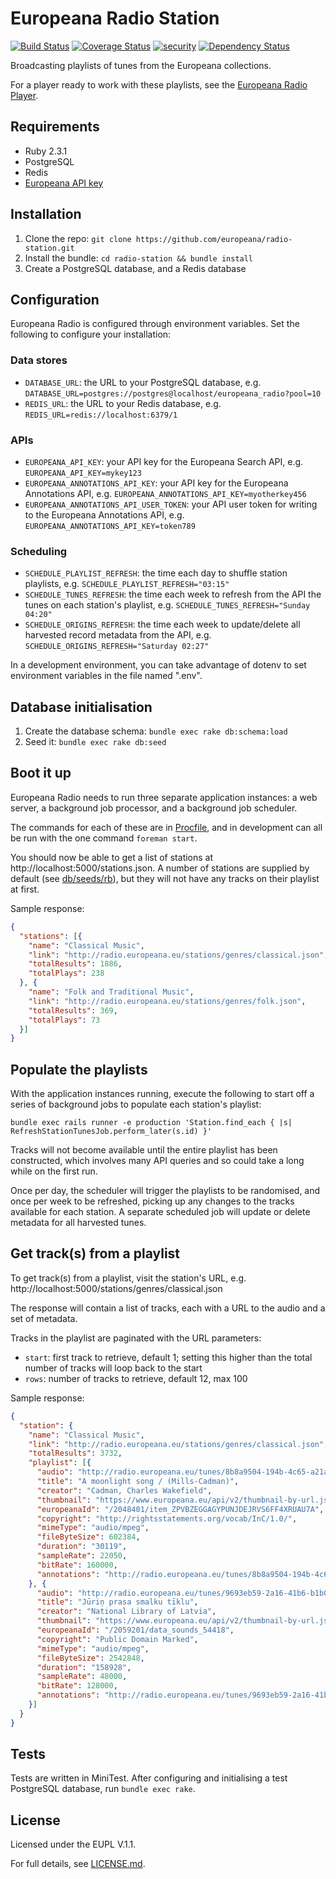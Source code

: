# Europeana Radio Station

[![Build Status](https://travis-ci.org/europeana/radio-station.svg?branch=develop)](https://travis-ci.org/europeana/radio-station) [![Coverage Status](https://coveralls.io/repos/github/europeana/radio-station/badge.svg?branch=develop)](https://coveralls.io/github/europeana/radio-station?branch=develop) [![security](https://hakiri.io/github/europeana/radio-station/develop.svg)](https://hakiri.io/github/europeana/radio-station/develop) [![Dependency Status](https://gemnasium.com/europeana/radio-station.svg)](https://gemnasium.com/europeana/radio-station)

Broadcasting playlists of tunes from the Europeana collections.

For a player ready to work with these playlists, see the
[Europeana Radio Player](https://github.com/europeana/radio-player).

## Requirements

* Ruby 2.3.1
* PostgreSQL
* Redis
* [Europeana API key](http://labs.europeana.eu/api/registration)

## Installation

1. Clone the repo: `git clone https://github.com/europeana/radio-station.git`
2. Install the bundle: `cd radio-station && bundle install`
3. Create a PostgreSQL database, and a Redis database

## Configuration

Europeana Radio is configured through environment variables. Set the following
to configure your installation:

### Data stores
* `DATABASE_URL`: the URL to your PostgreSQL database, e.g.
  `DATABASE_URL=postgres://postgres@localhost/europeana_radio?pool=10`
* `REDIS_URL`: the URL to your Redis database, e.g.
  `REDIS_URL=redis://localhost:6379/1`

### APIs
* `EUROPEANA_API_KEY`: your API key for the Europeana Search API, e.g.
  `EUROPEANA_API_KEY=mykey123`
* `EUROPEANA_ANNOTATIONS_API_KEY`: your API key for the Europeana Annotations
  API, e.g. `EUROPEANA_ANNOTATIONS_API_KEY=myotherkey456`
* `EUROPEANA_ANNOTATIONS_API_USER_TOKEN`: your API user token for writing to the
  Europeana Annotations API, e.g. `EUROPEANA_ANNOTATIONS_API_KEY=token789`

### Scheduling
* `SCHEDULE_PLAYLIST_REFRESH`: the time each day to shuffle station playlists,
  e.g. `SCHEDULE_PLAYLIST_REFRESH="03:15"`
* `SCHEDULE_TUNES_REFRESH`: the time each week to refresh from the API the
  tunes on each station's playlist, e.g. `SCHEDULE_TUNES_REFRESH="Sunday 04:20"`
* `SCHEDULE_ORIGINS_REFRESH`: the time each week to update/delete all harvested
  record metadata from the API, e.g. `SCHEDULE_ORIGINS_REFRESH="Saturday 02:27"`

In a development environment, you can take advantage of dotenv to set
environment variables in the file named ".env".

## Database initialisation

1. Create the database schema: `bundle exec rake db:schema:load`
2. Seed it: `bundle exec rake db:seed`

## Boot it up

Europeana Radio needs to run three separate application instances: a web server,
a background job processor, and a background job scheduler.

The commands for each of these are in [Procfile](Procfile), and in development
can all be run with the one command `foreman start`.

You should now be able to get a list of stations at http://localhost:5000/stations.json.
A number of stations are supplied by default (see [db/seeds/rb](db/seeds.rb)),
but they will not have any tracks on their playlist at first.

Sample response:
```json
{
  "stations": [{
    "name": "Classical Music",
    "link": "http://radio.europeana.eu/stations/genres/classical.json",
    "totalResults": 1886,
    "totalPlays": 238
  }, {
    "name": "Folk and Traditional Music",
    "link": "http://radio.europeana.eu/stations/genres/folk.json",
    "totalResults": 369,
    "totalPlays": 73
  }]
}
```

## Populate the playlists

With the application instances running, execute the following to start off a
series of background jobs to populate each station's playlist:

`bundle exec rails runner -e production 'Station.find_each { |s| RefreshStationTunesJob.perform_later(s.id) }'`

Tracks will not become available until the entire playlist has been constructed,
which involves many API queries and so could take a long while on the first run.

Once per day, the scheduler will trigger the playlists to be randomised, 
and once per week to be refreshed, picking up any changes to the tracks
available for each station. A separate scheduled job will update or delete
metadata for all harvested tunes.

## Get track(s) from a playlist

To get track(s) from a playlist, visit the station's URL, e.g.
http://localhost:5000/stations/genres/classical.json

The response will contain a list of tracks, each with a URL to the audio and
a set of metadata.

Tracks in the playlist are paginated with the URL parameters:

* `start`: first track to retrieve, default 1; setting this higher than the total
  number of tracks will loop back to the start
* `rows`: number of tracks to retrieve, default 12, max 100

Sample response:
```json
{
  "station": {
    "name": "Classical Music",
    "link": "http://radio.europeana.eu/stations/genres/classical.json",
    "totalResults": 3732,
    "playlist": [{
      "audio": "http://radio.europeana.eu/tunes/8b8a9504-194b-4c65-a21a-0ade3c149736/play?station_id=1",
      "title": "A moonlight song / (Mills-Cadman)",
      "creator": "Cadman, Charles Wakefield",
      "thumbnail": "https://www.europeana.eu/api/v2/thumbnail-by-url.json?type=SOUND\u0026uri=http%3A%2F%2Fmedia.slub-dresden.de%2Ffon%2Fsnp%2Fb%2F006422%2Ffon_snp_b_006422_01_hp.jpg",
      "europeanaId": "/2048401/item_ZPVBZEGGAGYPUNJDEJRVS6FF4XRUAU7A",
      "copyright": "http://rightsstatements.org/vocab/InC/1.0/",
      "mimeType": "audio/mpeg",
      "fileByteSize": 602384,
      "duration": "30119",
      "sampleRate": 22050,
      "bitRate": 160000,
      "annotations": "http://radio.europeana.eu/tunes/8b8a9504-194b-4c65-a21a-0ade3c149736/annotations.json"
    }, {
      "audio": "http://radio.europeana.eu/tunes/9693eb59-2a16-41b6-b1b0-207507836df5/play?station_id=1",
      "title": "Jūriņ prasa smalku tīklu",
      "creator": "National Library of Latvia",
      "thumbnail": "https://www.europeana.eu/api/v2/thumbnail-by-url.json?type=SOUND\u0026uri=http%3A%2F%2Fdom.lndb.lv%2Fdata%2Fobj%2F54418.png",
      "europeanaId": "/2059201/data_sounds_54418",
      "copyright": "Public Domain Marked",
      "mimeType": "audio/mpeg",
      "fileByteSize": 2542848,
      "duration": "158928",
      "sampleRate": 48000,
      "bitRate": 128000,
      "annotations": "http://radio.europeana.eu/tunes/9693eb59-2a16-41b6-b1b0-207507836df5/annotations.json"
    }]
  }
}
```

## Tests

Tests are written in MiniTest. After configuring and initialising a test
PostgreSQL database, run `bundle exec rake`.

## License

Licensed under the EUPL V.1.1.

For full details, see [LICENSE.md](LICENSE.md).
